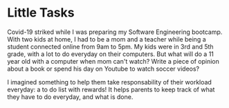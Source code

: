 # Little Tasks

Covid-19 striked while I was preparing my Software Engineering bootcamp. With two kids at home, I had to be a mom and a  teacher while being a student connected online from 9am to 5pm.
My kids were in 3rd and 5th grade, with a lot to do everyday on their computers. But what will do a 11 year old with a computer when mom can't watch? Write a piece of opinion about a book or spend his day on Youtube to watch soccer videos?

I imagined something to help them take responsability of their workload everyday: a to do list with rewards!
It helps parents to keep track of what they have to do everyday, and what is done.